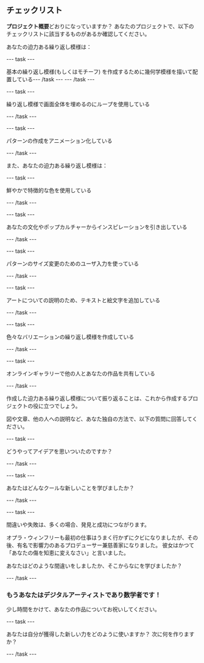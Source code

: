 ## チェックリスト

**プロジェクト概要**どおりになっていますか？ あなたのプロジェクトで、以下のチェックリストに該当するものがあるか確認してください。

あなたの迫力ある繰り返し模様は：

--- task ---

基本の繰り返し模様(もしくはモチーフ) を作成するために幾何学模様を描いて配置している--- /task --- --- /task ---

--- task ---

繰り返し模様で画面全体を埋めるのにループを使用している

--- /task ---

--- task ---

パターンの作成をアニメーション化している

--- /task ---

また、あなたの迫力ある繰り返し模様は：

--- task ---

鮮やかで特徴的な色を使用している

--- /task ---

--- task ---

あなたの文化やポップカルチャーからインスピレーションを引き出している

--- /task ---

--- task ---

パターンのサイズ変更のためのユーザ入力を使っている

--- /task ---

--- task ---

アートについての説明のため、テキストと絵文字を追加している

--- /task ---

--- task ---

色々なバリエーションの繰り返し模様を作成している

--- /task ---


--- task ---

オンラインギャラリーで他の人とあなたの作品を共有している

--- /task ---

作成した迫力ある繰り返し模様について振り返ることは、これから作成するプロジェクトの役に立つでしょう。

図や文章、他の人への説明など、あなた独自の方法で、以下の質問に回答してください。

--- task ---

どうやってアイデアを思いついたのですか？

--- /task ---

--- task ---

あなたはどんなクールな新しいことを学びましたか？

--- /task ---

--- task ---

間違いや失敗は、多くの場合、発見と成功につながります。

オプラ・ウィンフリーも最初の仕事はうまく行かずにクビになりましたが、その後、有名で影響力のあるプロデューサー兼慈善家になりました。 彼女はかつて「あなたの傷を知恵に変えなさい」と言いました。

あなたはどのような間違いをしましたか、そこからなにを学びましたか？

--- /task ---

### もうあなたはデジタルアーティストであり数学者です！

少し時間をかけて、あなたの作品についてお祝いしてください。

--- task ---

あなたは自分が獲得した新しい力をどのように使いますか？ 次に何を作りますか？

--- /task ---

